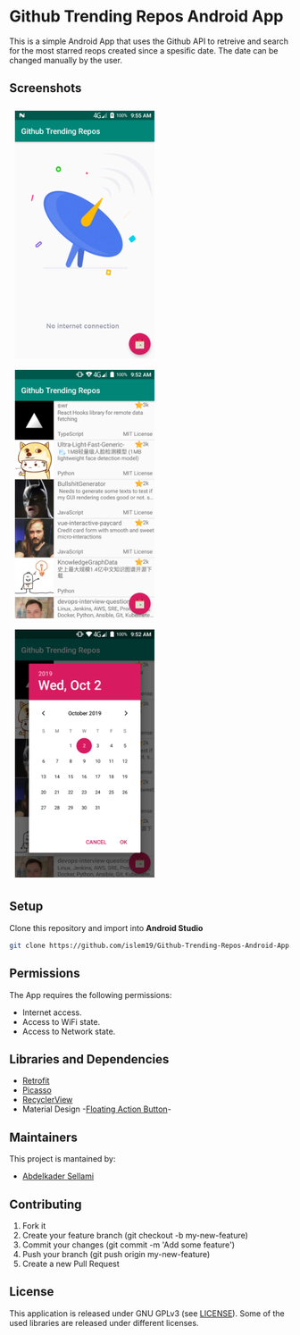 # Github Trending Repos Android App

This is a simple Android App that uses the Github API to retreive and search for the most starred reops created since a spesific date. The date can be changed manually by the user. 

## Screenshots

[<img src="screenshots/screenshot1.png" align="left"
width="250"
    hspace="10" vspace="10">](screenshots/screenshot1.png)
[<img src="screenshots/screenshot2.png" align="center"
width="250"
    hspace="10" vspace="10">](screenshots/screenshot2.png)
[<img src="screenshots/screenshot3.png" align="center"
width="250"
    hspace="10" vspace="10">](screenshots/screenshot3.png)

## Setup
Clone this repository and import into **Android Studio**
```bash
git clone https://github.com/islem19/Github-Trending-Repos-Android-App.git
```

## Permissions
The App requires the following permissions:
- Internet access.
- Access to WiFi state.
- Access to Network state.

## Libraries and Dependencies
- [Retrofit](https://square.github.io/retrofit/)
- [Picasso](https://square.github.io/picasso/)
- [RecyclerView](https://developer.android.com/jetpack/androidx/releases/recyclerview)
- Material Design -[Floating Action Button](https://material.io/develop/android/components/floating-action-button/)-



## Maintainers
This project is mantained by:
* [Abdelkader Sellami](https://github.com/islem19)


## Contributing

1. Fork it
2. Create your feature branch (git checkout -b my-new-feature)
3. Commit your changes (git commit -m 'Add some feature')
4. Push your branch (git push origin my-new-feature)
5. Create a new Pull Request


## License
This application is released under GNU GPLv3 (see [LICENSE](https://github.com/islem19/Github-Trending-Repos-Android-App/blob/develop/LICENSE)). Some of the used libraries are released under different licenses.
